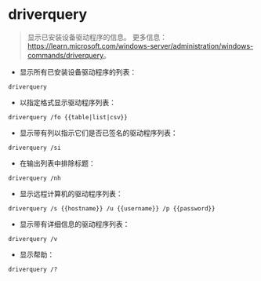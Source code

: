 # driverquery

> 显示已安装设备驱动程序的信息。
> 更多信息：<https://learn.microsoft.com/windows-server/administration/windows-commands/driverquery>。

- 显示所有已安装设备驱动程序的列表：

`driverquery`

- 以指定格式显示驱动程序列表：

`driverquery /fo {{table|list|csv}}`

- 显示带有列以指示它们是否已签名的驱动程序列表：

`driverquery /si`

- 在输出列表中排除标题：

`driverquery /nh`

- 显示远程计算机的驱动程序列表：

`driverquery /s {{hostname}} /u {{username}} /p {{password}}`

- 显示带有详细信息的驱动程序列表：

`driverquery /v`

- 显示帮助：

`driverquery /?`